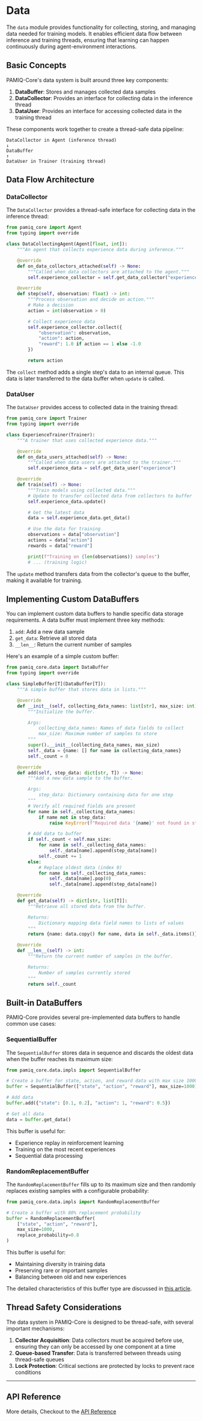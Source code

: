# Data

The `data` module provides functionality for collecting, storing, and managing data needed for training models. It enables efficient data flow between inference and training threads, ensuring that learning can happen continuously during agent-environment interactions.

## Basic Concepts

PAMIQ-Core's data system is built around three key components:

1. **DataBuffer**: Stores and manages collected data samples
2. **DataCollector**: Provides an interface for collecting data in the inference thread
3. **DataUser**: Provides an interface for accessing collected data in the training thread

These components work together to create a thread-safe data pipeline:

```
DataCollector in Agent (inference thread)
↓
DataBuffer
↑
DataUser in Trainer (training thread)
```

## Data Flow Architecture

### DataCollector

The `DataCollector` provides a thread-safe interface for collecting data in the inference thread:

```python
from pamiq_core import Agent
from typing import override

class DataCollectingAgent(Agent[float, int]):
    """An agent that collects experience data during inference."""

    @override
    def on_data_collectors_attached(self) -> None:
        """Called when data collectors are attached to the agent."""
        self.experience_collector = self.get_data_collector("experience")

    @override
    def step(self, observation: float) -> int:
        """Process observation and decide on action."""
        # Make a decision
        action = int(observation > 0)

        # Collect experience data
        self.experience_collector.collect({
            "observation": observation,
            "action": action,
            "reward": 1.0 if action == 1 else -1.0
        })

        return action
```

The `collect` method adds a single step's data to an internal queue. This data is later transferred to the data buffer when `update` is called.

### DataUser

The `DataUser` provides access to collected data in the training thread:

```python
from pamiq_core import Trainer
from typing import override

class ExperienceTrainer(Trainer):
    """A trainer that uses collected experience data."""

    @override
    def on_data_users_attached(self) -> None:
        """Called when data users are attached to the trainer."""
        self.experience_data = self.get_data_user("experience")

    @override
    def train(self) -> None:
        """Train models using collected data."""
        # Update to transfer collected data from collectors to buffer
        self.experience_data.update()

        # Get the latest data
        data = self.experience_data.get_data()

        # Use the data for training
        observations = data["observation"]
        actions = data["action"]
        rewards = data["reward"]

        print(f"Training on {len(observations)} samples")
        # ... (training logic)
```

The `update` method transfers data from the collector's queue to the buffer, making it available for training.

## Implementing Custom DataBuffers

You can implement custom data buffers to handle specific data storage requirements. A data buffer must implement three key methods:

1. `add`: Add a new data sample
2. `get_data`: Retrieve all stored data
3. `__len__`: Return the current number of samples

Here's an example of a simple custom buffer:

```python
from pamiq_core.data import DataBuffer
from typing import override

class SimpleBuffer[T](DataBuffer[T]):
    """A simple buffer that stores data in lists."""

    @override
    def __init__(self, collecting_data_names: list[str], max_size: int) -> None:
        """Initialize the buffer.

        Args:
            collecting_data_names: Names of data fields to collect
            max_size: Maximum number of samples to store
        """
        super().__init__(collecting_data_names, max_size)
        self._data = {name: [] for name in collecting_data_names}
        self._count = 0

    @override
    def add(self, step_data: dict[str, T]) -> None:
        """Add a new data sample to the buffer.

        Args:
            step_data: Dictionary containing data for one step
        """
        # Verify all required fields are present
        for name in self._collecting_data_names:
            if name not in step_data:
                raise KeyError(f"Required data '{name}' not found in step_data")

        # Add data to buffer
        if self._count < self.max_size:
            for name in self._collecting_data_names:
                self._data[name].append(step_data[name])
            self._count += 1
        else:
            # Replace oldest data (index 0)
            for name in self._collecting_data_names:
                self._data[name].pop(0)
                self._data[name].append(step_data[name])

    @override
    def get_data(self) -> dict[str, list[T]]:
        """Retrieve all stored data from the buffer.

        Returns:
            Dictionary mapping data field names to lists of values
        """
        return {name: data.copy() for name, data in self._data.items()}

    @override
    def __len__(self) -> int:
        """Return the current number of samples in the buffer.

        Returns:
            Number of samples currently stored
        """
        return self._count
```

## Built-in DataBuffers

PAMIQ-Core provides several pre-implemented data buffers to handle common use cases:

### SequentialBuffer

The `SequentialBuffer` stores data in sequence and discards the oldest data when the buffer reaches its maximum size:

```python
from pamiq_core.data.impls import SequentialBuffer

# Create a buffer for state, action, and reward data with max size 1000
buffer = SequentialBuffer(["state", "action", "reward"], max_size=1000)

# Add data
buffer.add({"state": [0.1, 0.2], "action": 1, "reward": 0.5})

# Get all data
data = buffer.get_data()
```

This buffer is useful for:

- Experience replay in reinforcement learning
- Training on the most recent experiences
- Sequential data processing

### RandomReplacementBuffer

The `RandomReplacementBuffer` fills up to its maximum size and then randomly replaces existing samples with a configurable probability:

```python
from pamiq_core.data.impls import RandomReplacementBuffer

# Create a buffer with 80% replacement probability
buffer = RandomReplacementBuffer(
    ["state", "action", "reward"],
    max_size=1000,
    replace_probability=0.8
)
```

This buffer is useful for:

- Maintaining diversity in training data
- Preserving rare or important samples
- Balancing between old and new experiences

The detailed characteristics of this buffer type are discussed in [this article](https://zenn.dev/gesonanko/scraps/b581e75bfd9f3e).

## Thread Safety Considerations

The data system in PAMIQ-Core is designed to be thread-safe, with several important mechanisms:

1. **Collector Acquisition**: Data collectors must be acquired before use, ensuring they can only be accessed by one component at a time
2. **Queue-based Transfer**: Data is transferred between threads using thread-safe queues
3. **Lock Protection**: Critical sections are protected by locks to prevent race conditions

______________________________________________________________________

## API Reference

More details, Checkout to the [API Reference](../api/data.md)
